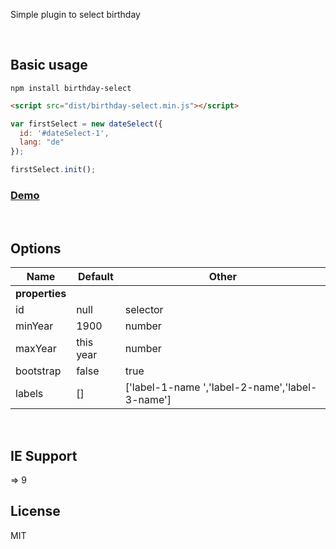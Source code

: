 Simple plugin to select birthday


</br>


## Basic usage

```
npm install birthday-select
```

```html
<script src="dist/birthday-select.min.js"></script>
```

```js
var firstSelect = new dateSelect({
  id: '#dateSelect-1',
  lang: "de"
});

firstSelect.init();
```
<h3>
	<a href="https://demo.webexp.site/birthday-select/" target="_blank">Demo</a>
</h3>
</br>


## Options


| Name              | Default             | Other
| ----------------- | ------------------- | -----------------
| <b>properties</b> |                                                                                                                                                                  
| id                | null                | selector                                                                                                                                 
| minYear           | 1900                | number  
| maxYear           | this year           | number  
| bootstrap         | false               | true  
| labels            | []                  | ['label-1-name ','label-2-name','label-3-name']  

</br>


## IE Support
=> 9
</br>


 ## License

MIT         